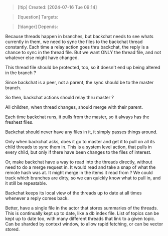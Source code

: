 
>[!tip] Created: [2024-07-16 Tue 09:14]

>[!question] Targets: 

>[!danger] Depends: 

Because threads happen in branches, but backchat needs to see whats currently in them, we need to sync the files to the backchat thread constantly.
Each time a relay action goes thru backchat, the reply is a chance to sync in the thread file.
But we want ONLY the thread file, and not whatever else might have changed.

This thread file should be protected, too, so it doesn't end up being altered in the branch ?

Since backchat is a peer, not a parent, the sync should be to the master branch.

So then, backchat actions should relay thru master ?

All children, when thread changes, should merge with their parent.

Each time backchat runs, it pulls from the master, so it always has the freshest files.

Backchat should never have any files in it, it simply passes things around.

Only when backchat asks, does it go to master and get it to pull on all its child threads to sync them in.  This is a system level action, that pulls in every child, but only if there have been changes to the files of interest.

Or, make backchat have a way to read into the threads directly, without need to do a merge request in.  It would read and take a snap of what the remote hash was at.  It might merge in the items it read from ?
We could track which branches are dirty, so we can quickly know what to pull in, and it still be repeatable.

Backchat keeps its local view of the threads up to date at all times whenever a reply comes back.

Better, have a single file in the actor that stores summaries of the threads.
This is continually kept up to date, like a db index file.
List of topics can be kept up to date too, with many different threads that link to a given topic.
Can be sharded by context window, to allow rapid fetching, or can be vector stored.